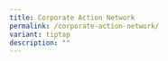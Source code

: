 ```yaml
---
title: Corporate Action Network
permalink: /corporate-action-network/
variant: tiptap
description: ""
---
```

